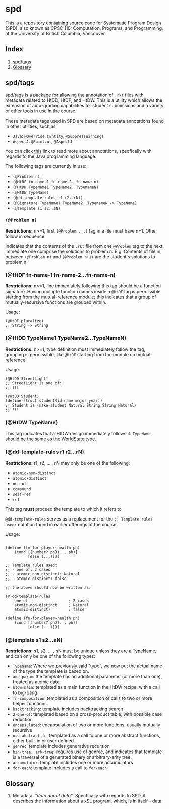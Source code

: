 # spd

This is a repository containing source code for Systematic Program Design (SPD), also known as CPSC 110: Computation, Programs, and Programming, at the University of British Columbia, Vancouver.

## Index

1. [spd/tags](spd/tags)
2. [Glossary](Glossary)

## spd/tags

spd/tags is a package for allowing the annotation of `.rkt` files with metadata related to HtDD, HtDF, and HtDW. This is a utility which allows the extension of auto-grading capabilities for student submissions and a variety of other tools in use in the course. 

These metadata tags used in SPD are based on metadata annotations found in other utilities, such as
* `Java`: `@Override`, `@Entity`, `@SuppressWarnings`
* `AspectJ`: `@Pointcut`, `@AspectJ`

You can click [this](https://en.wikipedia.org/wiki/Java_annotation) link to read more about annotations, specfically with regards to the Java programming language. 

The following tags are currently in use:

* `(@Problem n)]`
* `(@HtDF fn-name-1 fn-name-2..fn-name-n)`
* `(@HtDD TypeName1 TypeName2..TypenameN)`
* `(@HtDW TypeName)`
* `(@dd-template-rules r1 r2..rN)]`
* `(@Signature TypeName1 TypeName2..TypenameN -> TypeName)`
* `(@template s1 s2..sN)`

### `(@Problem n)`

**Restrictions:** n>=1, first `(@Problem ...)` tag in a file must have n=1. Other follow in sequence.

Indicates that the contents of the `.rkt` file from one `@Problem` tag to the next immediate one comprise the solutions to problem n. E.g. Contents of file in between `(@Problem n)` and `(@Problem n+1)` are the student's solutions to problem n.

### (@HtDF fn-name-1 fn-name-2...fn-name-n)

**Restrictions:** n>=1, line immediately following this tag should be a function signature. Having multiple function names inside a `@HtDF` tag is permissible starting from the mutual-reference module; this indicates that a group of mutually-recursive functions are grouped within. 

Usage:
```Racket
(@HtDF pluralize)
;; String -> String
```
### (@HtDD TypeName1 TypeName2...TypeNameN)

**Restrictions:** n>=1, type definition must immediately follow the tag, grouping is permissible, like `@HtDF` starting from the module on mutual-reference.

Usage
```Racket
(@HtDD StreetLight)
;; StreetLight is one of:
;; !!!

(@HtDD Student)
(define-struct student(id name major year))
;; Student is (make-student Natural String String Natural)
;; !!!
```
### (@HtDW TypeName)

This tag indicates that a HtDW design immediately follows it. `TypeName` should be the same as the WorldState type.

### (@dd-template-rules r1 r2...rN)

**Restrictions:** r1, r2, ... , rN may only be one of the following:
* `atomic-non-distinct`
* `atomic-distinct`
* `one-of`
* `compound`
* `self-ref`
* `ref`

This tag **must** proceed the template to which it refers to

`@dd-template-rules` serves as a replacement for the `;; Template rules used:` notation found in earlier offerings of the course. 

Usage:
```Racket

(define (fn-for-player-health ph)
    (cond [(number? ph)(... ph)]
          [else (...)]))

;; Template rules used:
;; - one of: 2 cases
;; - atomic non distinct: Natural
;; - atomic distinct: false

;; the above should now be written as:

(@-dd-template-rules
    one-of                  ; 2 cases
    atomic-non-distinct     ; Natural
    atomic-distinct)        ; false

(define (fn-for-player-health ph)
    (cond [(number? ph)(... ph)]
          [else (...)]))
```


### (@template s1 s2...sN)

**Restrictions:** s1, s2, ... , sN must be unique unless they are a TypeName, and can only be one of the following types:
* `TypeName`: Where we previously said "type", we now put the actual name of the type the template is based on.
* `add-param`: the template has an additional parameter (or more than one), treated as atomic data
* `htdw-main`: templated as a main function in the HtDW recipe, with a call to big-bang
* `fn-composition`: templated as a composition of calls to two or more helper functions
* `backtracking`: template includes backtracking search
* `2-one-of`: templated based on a cross-product table, with possible case reduction
* `encapsulated`: encapsulation of two or more functions, usually mutually recursive
* `use-abstract-fn`: templated as a call to one or more abstract functions, either built-in or user defined
* `genrec`: template includes generative recursion
* `bin-tree, arb-tree`: requires use of genrec, and indicates that template is a traversal of a generated binary or arbitrary-arity tree.
* `accumulator`: template includes one or more accumulators
* `for-each`: template includes a call to `for-each`

## Glossary

1. Metadata: *"data about data"*. Specfically with regards to SPD, it describes the information about a xSL program, which, is in itself - data.